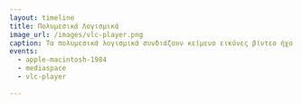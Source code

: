 ```yaml
---
layout: timeline 
title: Πολυμεσικά Λογισμικά 
image_url: /images/vlc-player.png
caption: Τα πολυμεσικά λογισμικά συνδιάζουν κείμενο εικόνες βίντεο ήχο και animation με έναν μη γραμμικό τρόπο και αποτελούν σήμερα μια από τις πιο δυναμικά εξελισσόμενες τεχνολογίες στον χώρο της πληροφορικής.
events:
  - apple-macintosh-1984
  - mediaspace
  - vlc-player
  
---
```

